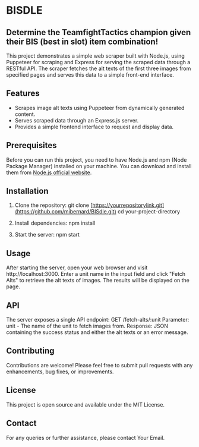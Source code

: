 # BISDLE
## Determine the TeamfightTactics champion given their BIS (best in slot) item combination!

This project demonstrates a simple web scraper built with Node.js, using Puppeteer for scraping and Express for serving the scraped data through a RESTful API. The scraper fetches the alt texts of the first three images from specified pages and serves this data to a simple front-end interface.

## Features

- Scrapes image alt texts using Puppeteer from dynamically generated content.
- Serves scraped data through an Express.js server.
- Provides a simple frontend interface to request and display data.

## Prerequisites

Before you can run this project, you need to have Node.js and npm (Node Package Manager) installed on your machine. You can download and install them from [Node.js official website](https://nodejs.org/).

## Installation

1. Clone the repository:
   git clone [https://yourrepositorylink.git](https://github.com/mibernard/BISdle.git)
   cd your-project-directory
   
2. Install dependencies:
  npm install

3. Start the server:
  npm start

## Usage
After starting the server, open your web browser and visit http://localhost:3000. Enter a unit name in the input field and click "Fetch Alts" to retrieve the alt texts of images. The results will be displayed on the page.

## API
The server exposes a single API endpoint:
GET /fetch-alts/:unit
Parameter: unit - The name of the unit to fetch images from.
Response: JSON containing the success status and either the alt texts or an error message.

## Contributing
Contributions are welcome! Please feel free to submit pull requests with any enhancements, bug fixes, or improvements.

## License
This project is open source and available under the MIT License.

## Contact
For any queries or further assistance, please contact Your Email.
